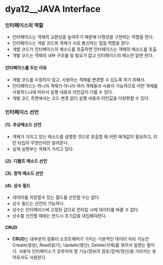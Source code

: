 # dya12__JAVA Interface

### 인터페이스의 역할

- 인터페이스는 객체의 교환성을 높여주기 때문에 다형성을 구현하는 역할을 한다.
- 인터페이스는 개발 코드와 객체가 서로 통신하는 접점 역할을 한다.
- 개발 코드가 인터페이스의 메소드를 호출하면 인터페이스는 객체의 메소드를 호출.
- 개발 코드는 객체의 내부 구조를 알 필요가 없고 인터페이스의 메소만 알면 된다.

#### 인터페이스를 두는 이유

- 개발 코드를 수정하지 않고, 사용하는 객체를 변경할 수 있도록 하기 위해서.
- 인터페이스는 하나의 객체가 아니라 여러 객체들과 사용이 가능하므로 어떤 객체를 사용하느냐에 따라서 실행 내용과 리턴값이 다를 수 있다.
- 개발 코드 측면에서는 코드 변경 없이 실행 내용과 리턴값을 다양화할 수 있다.



### 인터페이스 선언

#### (1). 추상메소드 선언

- 객체가 가지고 있는 메소드를 설명한 것으로 호출할 때 어떤 매개값이 필요하고, 리턴 타입이 무엇인지만 알려준다.
- 실제 실행부는 객체가 가지고 있다.

#### (2). 디폴트 메소드 선언

#### (3). 정적 메소드 선언

#### (4). 상수 필드

- 데이터를 저장할수 있는 필드를 선언할 수는 없다.
- 상수 필드는 선언이 가능하다. 
- 상수는 인터페이스에 고정된 값으로 런타임 시에 데이터를 바꿀 수 없다.
- 상수를 선언할 때에는 반드시 초기값을 대입해야한다.

#### CRUD

- **CRUD**는 대부분의 컴퓨터 소프트웨어가 가지는 기본적인 데이터 처리 기능인 Create(생성), Read(읽기), Update(갱신), Delete(삭제)를 묶어서 일컫는 말이다. 사용자 인터페이스가 갖추어야 할 기능(정보의 참조/검색/갱신)을 가리키는 용어로서도 사용된다.